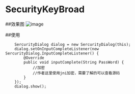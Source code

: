 # SecurityKeyBroad

##效果图
![image](https://github.com/chengcnaplex/SecurityKeyBroad/blob/master/gifres/SecurityKeyBroad.gif)

##使用
    
        SercurityDialog dialog = new SercurityDialog(this);
        dialog.setOnInputCompleteListener(new SercurityDialog.InputCompleteListener() {
            @Override
            public void inputComplete(String PassWord) {
                //加密
                //作者这里使用jni加密，需要了解的可以查看源码
            }
        });
        dialog.show();
    
